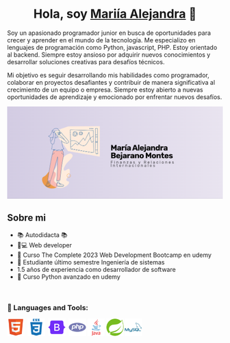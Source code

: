 <div>
<h1 align="center">Hola, soy <a href="https://www.linkedin.com/in/alejandra-bejarano-sap/">Mariía Alejandra</a> 👋</h1>
 <p>Soy un apasionado programador junior en busca de oportunidades para crecer y aprender en el mundo de la tecnología. Me especializo en lenguajes de programación como Python, javascript, PHP. Estoy orientado al backend. Siempre estoy ansioso por adquirir nuevos conocimientos y desarrollar soluciones creativas para desafíos técnicos.
  
Mi objetivo es seguir desarrollando mis habilidades como programador, colaborar en proyectos desafiantes y contribuir de manera significativa al crecimiento de un equipo o empresa. Siempre estoy abierto a nuevas oportunidades de aprendizaje y emocionado por enfrentar nuevos desafíos.</p>
</div>
<img src="/GITHUB.png">

## Sobre mi

- 📚 Autodidacta 📚
- 📲💻 Web developer
- 🧑‍ Curso The Complete 2023 Web Development Bootcamp en udemy
- 🧑‍ Estudiante último semestre Ingeniería de sistemas
- 1.5 años de experiencia como desarrollador de software
- 🧑‍ Curso Python avanzado en udemy


<br>

<div align="left">
    <h3>🔨 Languages and Tools:</h3>
    <div>
        <img src="https://github.com/devicons/devicon/blob/master/icons/html5/html5-original.svg" title="HTML5" alt="HTML" width="40" height="40"/>&nbsp;
        <img src="https://github.com/devicons/devicon/blob/master/icons/css3/css3-plain-wordmark.svg"  title="CSS3" alt="CSS" width="40" height="40"/>&nbsp;
        <img src="https://github.com/devicons/devicon/blob/master/icons/bootstrap/bootstrap-plain.svg" title="Bootstrap" alt="Bootstrap" width="40" height="40"/>&nbsp;
        <img src="https://github.com/devicons/devicon/blob/master/icons/php/php-plain.svg" title="PHP" **alt="Git" width="40" height="40"/>
        <img src="https://github.com/devicons/devicon/blob/master/icons/java/java-original-wordmark.svg" title="java" **alt="Git" width="40" height="40"/>
        <img src="https://github.com/devicons/devicon/blob/master/icons/spring/spring-original.svg" title="Spring boot" **alt="Git" width="40" height="40"/>
        <img src="https://github.com/devicons/devicon/blob/master/icons/mysql/mysql-plain-wordmark.svg" title="DB" **alt="Git" width="40" height="40"/>
     
</div>
